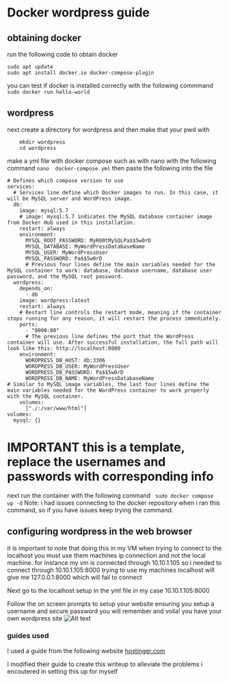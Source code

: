 # Docker wordpress guide
## obtaining docker
run the following code to obtain docker 
```
sudo apt update
sudo apt install docker.io docker-compose-plugin
```
you can test if docker is installed correctly with the following commmand
`sudo docker run hello-world`
## wordpress
next create a directory for wordpress and then make that your pwd with
``` 
    mkdir wordpress
    cd wordpress
```
make a yml file with docker compose such as with nano with the following command
`nano  docker-compose.yml`
then paste the following into the file
```version: "3" 
# Defines which compose version to use
services:
  # Services line define which Docker images to run. In this case, it will be MySQL server and WordPress image.
  db:
    image: mysql:5.7
    # image: mysql:5.7 indicates the MySQL database container image from Docker Hub used in this installation.
    restart: always
    environment:
      MYSQL_ROOT_PASSWORD: MyR00tMySQLPa$$5w0rD
      MYSQL_DATABASE: MyWordPressDatabaseName
      MYSQL_USER: MyWordPressUser
      MYSQL_PASSWORD: Pa$$5w0rD
      # Previous four lines define the main variables needed for the MySQL container to work: database, database username, database user password, and the MySQL root password.
  wordpress:
    depends_on:
      - db
    image: wordpress:latest
    restart: always
    # Restart line controls the restart mode, meaning if the container stops running for any reason, it will restart the process immediately.
    ports:
      - "8000:80"
      # The previous line defines the port that the WordPress container will use. After successful installation, the full path will look like this: http://localhost:8000
    environment:
      WORDPRESS_DB_HOST: db:3306
      WORDPRESS_DB_USER: MyWordPressUser
      WORDPRESS_DB_PASSWORD: Pa$$5w0rD
      WORDPRESS_DB_NAME: MyWordPressDatabaseName
# Similar to MySQL image variables, the last four lines define the main variables needed for the WordPress container to work properly with the MySQL container.
    volumes:
      ["./:/var/www/html"]
volumes:
  mysql: {}
```
# IMPORTANT this is a template, replace the usernames and passwords with corresponding info
next run the container with the following command
` sudo docker compose up -d`
Note: i had issues connecting to the docker repository when i ran this command, so if you have issues keep trying the command.

## configuring wordpress in the web browser
 it is important to note that doing this in my VM when trying to connect to the localhost you must use them machines ip connection and not the local machine.
 for instance my vm is connected through  10.10.1.105 so i needed to connect through 10.10.1.105:8000
 trying to use my machines localhost will give me 127.0.0.1:8000 which will fail to connect

 Next go to the localhost setup in the yml file in my case 10.10.1.105:8000

Follow the on screen prompts to setup your website ensuring you setup a username and secure password you will remember and voila! you have your own wordpress site
![Alt text](../../../../C:/Users/Prinak/Pictures/wordpress_site_proof.PNG)

### guides used
I used a guide from the following website  [hostinger.com](https://www.hostinger.com/tutorials/run-docker-wordpress)

I modified their guide to create this writeup to alleviate the problems i encoutered in setting this up for myself